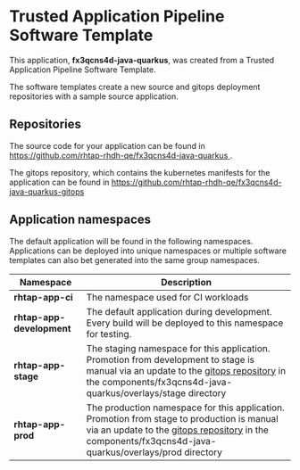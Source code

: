 # Trusted Application Pipeline Software Template

This application, **fx3qcns4d-java-quarkus**, was created from a Trusted Application Pipeline Software Template.

The software templates create a new source and gitops deployment repositories with a sample source application. 

## Repositories

The source code for your application can be found in [https://github.com/rhtap-rhdh-qe/fx3qcns4d-java-quarkus ](https://github.com/rhtap-rhdh-qe/fx3qcns4d-java-quarkus ).
 
The gitops repository, which contains the kubernetes manifests for the application can be found in 
[https://github.com/rhtap-rhdh-qe/fx3qcns4d-java-quarkus-gitops ](https://github.com/rhtap-rhdh-qe/fx3qcns4d-java-quarkus-gitops ) 

## Application namespaces 

The default application will be found in the following namespaces. Applications can be deployed into unique namespaces or multiple software templates can also bet generated into the same group namespaces.  

|  Namespace   |  Description   |  
| -------- | -------- |
| **rhtap-app-ci** | The namespace used for CI workloads |
| **rhtap-app-development** | The default application during development. Every build will be deployed to this namespace for testing. |
| **rhtap-app-stage** | The staging namespace for this application. Promotion from development to stage is manual via an update to the [gitops repository](https://github.com/rhtap-rhdh-qe/fx3qcns4d-java-quarkus-gitops ) in the components/fx3qcns4d-java-quarkus/overlays/stage directory |
| **rhtap-app-prod** | The production namespace for this application. Promotion from stage to production is manual via an update to the [gitops repository](https://github.com/rhtap-rhdh-qe/fx3qcns4d-java-quarkus-gitops ) in the components/fx3qcns4d-java-quarkus/overlays/prod directory |